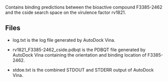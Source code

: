 Contains binding predictions between the bioactive compound F3385-2462 and the cside search space on the virulence factor rv1821.

## Files

- log.txt is the log file generated by AutoDock Vina.

- rv1821_F3385-2462_cside.pdbqt is the PDBQT file generated by AutoDock Vina containing the orientation and binding location of F3385-2462.

- stdoe.txt is the combined STDOUT and STDERR output of AutoDock Vina.

